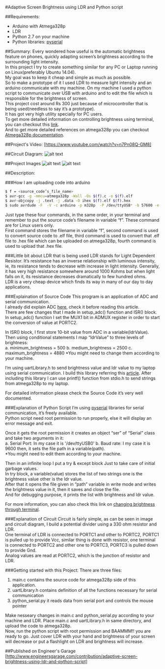 #Adaptive Screen Brightness using LDR and Python script

##Requirements:
* Arduino with Atmega328p
* LDR
* Python 2.7 on your machine
* Python libraries: [pyserial]


##Summary:
Every wondered how useful is the automatic brightness feature on phones, quickly adapting screen’s brightness according to the surrounding light intensity.<br>
In this project I try to create something similar for any PC or Laptop running on Linux(preferably Ubuntu 14.04).<br>
My goal was to keep it cheap and simple as much as possible.<br>
So to make a prototype of it I used LDR to measure light intensity and an arduino communicate with my machine. On my machine I used a python script  to communicate over USB with arduino and to edit the file which is responsible for the brightness of screen.<br>
This project cost around Rs 300 just because of microcontroller that is being used(needless to say it’s a prototype).<br>
It has got very high utility specially for PC users.<br>
To get more detailed information on controlling brightness using terminal, you can checkout this [link].<br>
And to get more detailed references on atmega328p you can checkout [Atmega328p documentation].<br>


##Project's Video:
[https://www.youtube.com/watch?v=n7Pn08Q-GM8]

##Circuit Diagram:
![alt text][circuit diagram]


##Project Images
![alt text][Image_1]
![alt text][Image_2]


##Description:

###How I am uploading code into arduino
```sh
$ f = <source_code’s_file_name>
$ avr-gcc -g -mmcu=atmega328p -Wall -Os $(f).c -o $(f).elf
$ avr-objcopy -j .text -j .data -O ihex $(f).elf $(f).hex
$ sudo avrdude -F  -V -c arduino -p m328p  -P /dev/ttyUSB* -b 57600 -e -U flash:w:$(f).hex
```
Just type these four commands, in the same order, in your terminal and remember to put the source code’s filename in variable “f”. These command are for Linux users only.<br>
    First command stores the filename in variable “f”, second command is used to convert source code to .elf file, third command is used to convert that .elf file to .hex file which can be uploaded on atmega328p, fourth command is used to upload that .hex file.<br>


###Little bit about LDR that is being used
LDR stands for Light Dependent Resistor. It’s resistance has an inverse relationship with luminous intensity, ie, its resistance tends to decrease with increase in light intensity. Generally, it has very high resistance somewhere around 1000 Kohms but when light falls on it, its resistance decreases dramatically to few hundred ohms.<br>
LDR is a very cheap device which finds its way in many of our day to day applications.<br>

###Explaination of Source Code
This program is an application of ADC and serial communication.<br>
I already did explain ADC [here], check it before reading this article.<br>
There are few changes that I made in setup_adc() function and ISR() block.<br>
In setup_adc() function I set the MUX1 bit in ADMUX register in order to start the conversion of value at PORTC2.<br>

In ISR() block, I first store 10-bit value from ADC in a variable(ldrValue). Then using conditional statements I map “ldrValue” to three levels of brightness:<br>
a. minimum_brightness = 500
b. medium_brightness = 2500
c. maximum_brightness = 4880
*You might need to change them according to your machine.<br>

I’m using uartLibrary.h to send brightness value and ldr value to my laptop using serial communication. I build this library referring this [article]. After including this library I can use printf() function from stdio.h to send strings from atmega328p to my laptop.<br>

For detailed information please check the Source Code it’s very well documented.<br>


###Explanation of Python Script
I’m using [pyserial]  libraries for serial communication, it’s freely available.<br>
Python script need root permission to run properly, else it will display an error message and exit.<br>

Once it gets the root permission it creates an object “ser” of “Serial” class and take two arguments in it:<br>
a. Serial Port: In my case it is '/dev/ttyUSB0'
b. Baud rate: I my case it is 9600
then, it sets the file path in a variable(path).<br>
*You might need to edit them according to your machine.<br>

Then in an infinite loop I put a try & except block Just to take care of initial garbage values.<br>
In try block, a variable(value) stores the list of two strings one is the brightness value other is the ldr value.<br>
After that it opens the file given in “path” variable in write mode and writes the brightness value in it, then it saves and close the file.<br>
And for debugging purpose, it prints the list with brightness and ldr value.<br>

For more information, you can also check this link on [changing brightness through terminal].<br>


###Explanation of Circuit
Circuit is fairly simple, as can be seen in image and circuit diagram, I build a potential divider using a 330 ohm resistor and LDR.<br>
One terminal of LDR is connected to PORTC1 and other to PORTC2, PORTC1 is pulled up to provide Vcc, similar thing is done with resistor, one terminal is connected to PORTC2 and other one to PORTC3, PORTC3 is pulled down to provide Gnd.<br>
Analog values are read at PORTC2, which is the junction of resistor and LDR.<br>


###Getting started with this Project:
There are three files:
1. main.c contains the source code for atmega328p side of this application.
2. uartLibrary.h contains definition of all the functions necessary for serial communication
3. python_serial.py it reads data from serial port and controls the mouse pointer

Make nesseary changes in main.c and python_serial.py according to your machine and LDR.
Place main.c and uartLibrary.h in same directory, and upload the code to atmega328p.<br>
Now, run the python script with root permission and BAAMMM!! you are ready to go. Just cover LDR with your hand and brightness of your screen will decrease or put a flashlight on LDR and brightness will increase.<br>


##Published on Engineer's Garage
[http://www.engineersgarage.com/contribution/adaptive-screen-brightness-using-ldr-and-python-script]

[pyserial]: http://pyserial.sourceforge.net/
[link]: http://askubuntu.com/questions/56155/how-can-i-change-brightness-through-terminal
[Atmega328p documentation]: http://www.atmel.com/Images/doc8161.pdf

[https://www.youtube.com/watch?v=n7Pn08Q-GM8]: https://www.youtube.com/watch?v=n7Pn08Q-GM8

[circuit diagram]:  https://github.com/varun13169/Engineers_Garage/blob/master/Adaptive%20Screen%20Brightness%20using%20LDR%20and%20Python%20Script/cicuit%20diagram.jpg
[Image_1]:  https://github.com/varun13169/Engineers_Garage/blob/master/Adaptive%20Screen%20Brightness%20using%20LDR%20and%20Python%20Script/Project_image001.jpg
[Image_2]:  https://github.com/varun13169/Engineers_Garage/blob/master/Adaptive%20Screen%20Brightness%20using%20LDR%20and%20Python%20Script/Project_image002.jpg


[here]: https://github.com/varun13169/Engineers_Garage/tree/master/ADC%20in%20Atmega328p
[article]: http://www.appelsiini.net/2011/simple-usart-with-avr-libc
[changing brightness through terminal]: http://askubuntu.com/questions/56155/how-can-i-change-brightness-through-terminal
[http://www.engineersgarage.com/contribution/adaptive-screen-brightness-using-ldr-and-python-script?page=1]: http://www.engineersgarage.com/contribution/adaptive-screen-brightness-using-ldr-and-python-script














